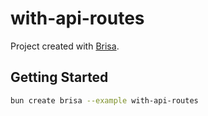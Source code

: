 # with-api-routes

Project created with [Brisa](https://github.com/brisa-build/brisa).

## Getting Started

```bash
bun create brisa --example with-api-routes
```
